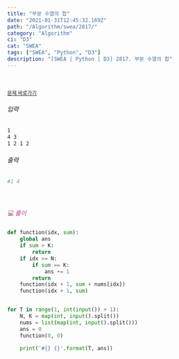 ```yaml
---
title: "부분 수열의 합"
date: "2021-01-31T12:45:32.169Z"
path: "/Algorithm/swea/2817/"
category: "Algorithm"
ci: "D3"
cat: "SWEA"
tags: ["SWEA", "Python", "D3"]
description: "[SWEA | Python | D3] 2817. 부분 수열의 합"
---
```


<br />

<a href="https://swexpertacademy.com/main/code/problem/problemDetail.do?problemLevel=3&contestProbId=AV7IzvG6EksDFAXB&categoryId=AV7IzvG6EksDFAXB&categoryType=CODE&problemTitle=&orderBy=FIRST_REG_DATETIME&selectCodeLang=PYTHON&select-1=3&pageSize=10&pageIndex=7"><small>문제 바로가기</small></a>

###### 입력

```sh
1
4 3
1 2 1 2
```

###### 출력

```sh
#1 4
```

<br />

##### <h5 style="color:#C587AE;">💻 풀이</h5>

```python
def function(idx, sum):
    global ans
    if sum > K:
        return
    if idx >= N:
        if sum == K:
            ans += 1
        return
    function(idx + 1, sum + nums[idx])
    function(idx + 1, sum)


for T in range(1, int(input()) + 1):
    N, K = map(int, input().split())
    nums = list(map(int, input().split()))
    ans = 0
    function(0, 0)

    print('#{} {}'.format(T, ans))
```

